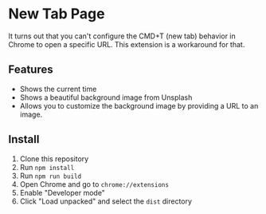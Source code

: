 # New Tab Page

It turns out that you can't configure the CMD+T (new tab) behavior in Chrome to open a specific URL. This extension is a workaround for that.

## Features

- Shows the current time
- Shows a beautiful background image from Unsplash
- Allows you to customize the background image by providing a URL to an image.

## Install

1. Clone this repository
2. Run `npm install`
3. Run `npm run build`
4. Open Chrome and go to `chrome://extensions`
5. Enable "Developer mode"
6. Click "Load unpacked" and select the `dist` directory

